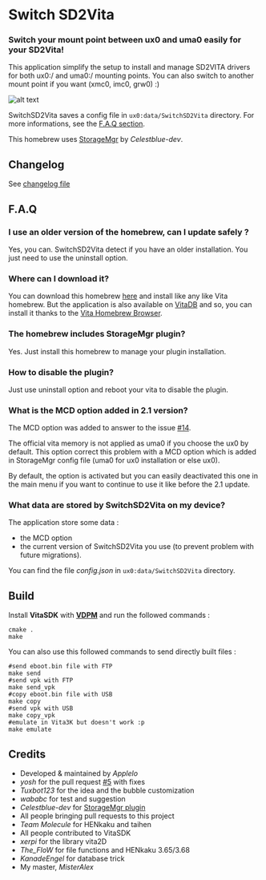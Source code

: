 # Switch SD2Vita

### Switch your mount point between ux0 and uma0 easily for your SD2Vita!

This application simplify the setup to install and manage SD2VITA drivers for both ux0:/ and uma0:/ mounting points.
You can also switch to another mount point if you want (xmc0, imc0, grw0) :)

![alt text](https://pbs.twimg.com/media/DoRtr6UXgAEY8S8.jpg "Screenshot")

SwitchSD2Vita saves a config file in `ux0:data/SwitchSD2Vita` directory. For more informations, see the [F.A.Q section](#faq).

This homebrew uses [StorageMgr](https://github.com/CelesteBlue-dev/PSVita-StorageMgr) by _Celestblue-dev_.

## Changelog

See [changelog file](https://github.com/Applelo/SwitchSD2Vita/blob/master/CHANGELOG.md)

## F.A.Q

### I use an older version of the homebrew, can I update safely ?

Yes, you can. SwitchSD2Vita detect if you have an older installation. You just need to use the uninstall option.

### Where can I download it?

You can download this homebrew [here](https://github.com/Applelo/SwitchSD2Vita/releases) and install like any like Vita homebrew.
But the application is also available on [VitaDB](https://vitadb.rinnegatamante.it/#/info/294) and so, you can install it thanks to the [Vita Homebrew Browser](https://github.com/devnoname120/vhbb).

### The homebrew includes StorageMgr plugin?

Yes. Just install this homebrew to manage your plugin installation.

### How to disable the plugin?

Just use uninstall option and reboot your vita to disable the plugin.

### What is the MCD option added in 2.1 version?

The MCD option was added to answer to the issue [#14](https://github.com/Applelo/SwitchSD2Vita/issues/14).

The official vita memory is not applied as uma0 if you choose the ux0 by default. This option correct this problem with a MCD option which is added in StorageMgr config file (uma0 for ux0 installation or else ux0).

By default, the option is activated but you can easily deactivated this one in the main menu if you want to continue to use it like before the 2.1 update.

### What data are stored by SwitchSD2Vita on my device?

The application store some data :

- the MCD option
- the current version of SwitchSD2Vita you use (to prevent problem with future migrations).

You can find the file _config.json_ in `ux0:data/SwitchSD2Vita` directory.

## Build

Install **VitaSDK** with [**VDPM**](https://github.com/vitasdk/vdpm) and run the followed commands :

```shell
cmake .
make
```

You can also use this followed commands to send directly built files :

```shell
#send eboot.bin file with FTP
make send
#send vpk with FTP
make send_vpk
#copy eboot.bin file with USB
make copy
#send vpk with USB
make copy_vpk
#emulate in Vita3K but doesn't work :p
make emulate
```

## Credits

- Developed & maintained by _Applelo_
- _yosh_ for the pull request [#5](https://github.com/Applelo/SwitchSD2Vita/pull/5) with fixes
- _Tuxbot123_ for the idea and the bubble customization
- _wababc_ for test and suggestion
- _Celestblue-dev_ for [StorageMgr plugin](https://github.com/CelesteBlue-dev/PSVita-StorageMgr)
- All people bringing pull requests to this project
- _Team Molecule_ for HENkaku and taihen
- All people contributed to VitaSDK
- _xerpi_ for the library vita2D
- _The_FloW_ for file functions and HENkaku 3.65/3.68
- _KanadeEngel_ for database trick
- My master, _MisterAlex_
